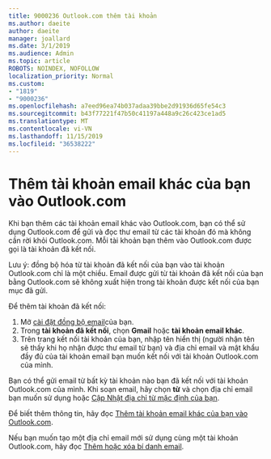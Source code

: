 ```yaml
---
title: 9000236 Outlook.com thêm tài khoản
ms.author: daeite
author: daeite
manager: joallard
ms.date: 3/1/2019
ms.audience: Admin
ms.topic: article
ROBOTS: NOINDEX, NOFOLLOW
localization_priority: Normal
ms.custom:
- "1819"
- "9000236"
ms.openlocfilehash: a7eed96ea74b037adaa39bbe2d91936d65fe54c3
ms.sourcegitcommit: b43f77221f47b50c41197a448a9c26c423ce1ad5
ms.translationtype: MT
ms.contentlocale: vi-VN
ms.lasthandoff: 11/15/2019
ms.locfileid: "36538222"
---
```

# <a name="add-your-other-email-accounts-to-outlookcom"></a>Thêm tài khoản email khác của bạn vào Outlook.com

Khi bạn thêm các tài khoản email khác vào Outlook.com, bạn có thể sử dụng Outlook.com để gửi và đọc thư email từ các tài khoản đó mà không cần rời khỏi Outlook.com. Mỗi tài khoản bạn thêm vào Outlook.com được gọi là tài khoản đã kết nối.

Lưu ý: đồng bộ hóa từ tài khoản đã kết nối của bạn vào tài khoản Outlook.com chỉ là một chiều. Email được gửi từ tài khoản đã kết nối của bạn bằng Outlook.com sẽ không xuất hiện trong tài khoản được kết nối của bạn mục đã gửi.

Để thêm tài khoản đã kết nối:

1. Mở [cài đặt đồng bộ email](https://go.microsoft.com/fwlink/?linkid=875264)của bạn.
2. Trong **tài khoản đã kết nối**, chọn **Gmail** hoặc **tài khoản email khác**.
3. Trên trang kết nối tài khoản của bạn, nhập tên hiển thị (người nhận tên sẽ thấy khi họ nhận được thư email từ bạn) và địa chỉ email và mật khẩu đầy đủ của tài khoản email bạn muốn kết nối với tài khoản Outlook.com của mình.

Bạn có thể gửi email từ bất kỳ tài khoản nào bạn đã kết nối với tài khoản Outlook.com của mình. Khi soạn email, hãy chọn **từ** và chọn địa chỉ email bạn muốn sử dụng hoặc [Cập Nhật địa chỉ từ mặc định của bạn](https://go.microsoft.com/fwlink/?linkid=875264).

Để biết thêm thông tin, hãy đọc [Thêm tài khoản email khác của bạn vào Outlook.com](https://support.office.com/article/c5224df4-5885-4e79-91ba-523aa743f0ba?wt.mc_id=Office_Outlook_com_Alchemy).

Nếu bạn muốn tạo một địa chỉ email mới sử dụng cùng một tài khoản Outlook.com, hãy đọc [Thêm hoặc xóa bí danh email](https://support.office.com/article/459b1989-356d-40fa-a689-8f285b13f1f2?wt.mc_id=Office_Outlook_com_Alchemy).
